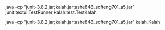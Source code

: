 java -cp "junit-3.8.2.jar;kalah.jar;ashe848_softeng701_a5.jar" junit.textui.TestRunner kalah.test.TestKalah

java -cp "junit-3.8.2.jar;kalah.jar;ashe848_softeng701_a5.jar" kalah.Kalah
